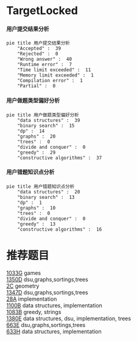# TargetLocked

<!-- tabs:start -->



#### **用户提交结果分析**

```mermaid
pie title 用户提交结果分析
    "Accepted" :  39
    "Rejected" :  0
    "Wrong answer" :  40
    "Runtime error" :  7
    "Time limit exceeded" :  11
    "Memory limit exceeded" :  1
    "Compilation error" :  1
    "Partial" :  0
```

#### **用户做题类型偏好分析**

```mermaid
pie title 用户做题类型偏好分析
    "data structures" :  39
    "binary search" :  15
    "dp" :  14
    "graphs" :  20
    "trees" :  0
    "divide and conquer" :  0
    "greedy" :  29
    "constructive algorithms" :  37
```
#### **用户错题知识点分析**

```mermaid
pie title 用户错题知识点分析
    "data structures" :  20
    "binary search" :  13
    "dp" :  1
    "graphs" :  10
    "trees" :  0
    "divide and conquer" :  0
    "greedy" :  13
    "constructive algorithms" :  16
```



<!-- tabs:end -->
# 推荐题目
[1033G](https://codeforces.com/contest/1033/problem/G)		games		  
[1350D](https://codeforces.com/contest/1350/problem/D)		dsu,graphs,sortings,trees		  
[2C](https://codeforces.com/contest/2/problem/C)		geometry		  
[1347D](https://codeforces.com/contest/1347/problem/D)		dsu,graphs,sortings,trees		  
[28A](https://codeforces.com/contest/28/problem/A)		implementation		  
[1100B](https://codeforces.com/contest/1100/problem/B)		data structures,
                        implementation		  
[1083B](https://codeforces.com/contest/1083/problem/B)		greedy,
                        strings		  
[1380E](https://codeforces.com/contest/1380/problem/E)		data structures,
                        dsu,
                        implementation,
                        trees		  
[663E](https://codeforces.com/contest/663/problem/E)		dsu,graphs,sortings,trees		  
[633H](https://codeforces.com/contest/633/problem/H)		data structures,
                        implementation		  
